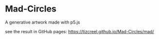 # Mad-Circles
A generative artwork made with p5.js

see the result in GitHub pages: https://tizcreel.github.io/Mad-Circles/mad/
